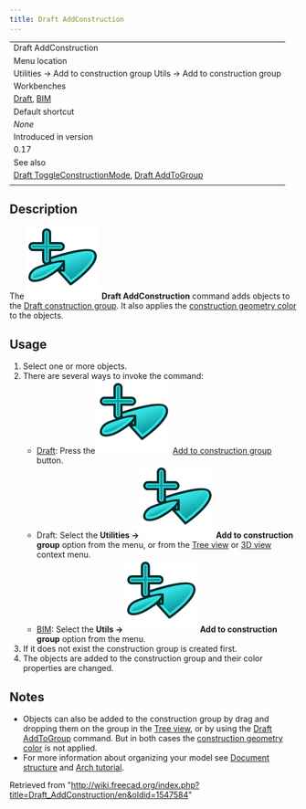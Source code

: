 ```yaml
---
title: Draft AddConstruction
---
```


|                                                                                                                                                        |
| ------------------------------------------------------------------------------------------------------------------------------------------------------ |
| Draft AddConstruction                                                                                                                                  |
| Menu location                                                                                                                                          |
| Utilities → Add to construction group Utils → Add to construction group                                                                                |
| Workbenches                                                                                                                                            |
| [Draft](/Draft_Workbench "Draft Workbench"), [BIM](/BIM_Workbench "BIM Workbench")                                                                     |
| Default shortcut                                                                                                                                       |
| _None_                                                                                                                                                 |
| Introduced in version                                                                                                                                  |
| 0.17                                                                                                                                                   |
| See also                                                                                                                                               |
| [Draft ToggleConstructionMode](/Draft_ToggleConstructionMode "Draft ToggleConstructionMode"), [Draft AddToGroup](/Draft_AddToGroup "Draft AddToGroup") |
|                                                                                                                                                        |

## Description

The ![](/src/assets/images/Draft_AddConstruction.svg) **Draft AddConstruction** command adds objects to the [Draft construction group](/Draft_ToggleConstructionMode "Draft ToggleConstructionMode"). It also applies the [construction geometry color](/Draft_ToggleConstructionMode#Preferences "Draft ToggleConstructionMode") to the objects.

## Usage

1. Select one or more objects.
2. There are several ways to invoke the command:
   - [Draft](/Draft_Workbench "Draft Workbench"): Press the ![](/src/assets/images/Draft_AddConstruction.svg) [Add to construction group](/Draft_AddConstruction "Draft AddConstruction") button.
   - Draft: Select the **Utilities → ![](/src/assets/images/Draft_AddConstruction.svg) Add to construction group** option from the menu, or from the [Tree view](/Tree_view "Tree view") or [3D view](/3D_view "3D view") context menu.
   - [BIM](/BIM_Workbench "BIM Workbench"): Select the **Utils → ![](/src/assets/images/Draft_AddConstruction.svg) Add to construction group** option from the menu.
3. If it does not exist the construction group is created first.
4. The objects are added to the construction group and their color properties are changed.

## Notes

- Objects can also be added to the construction group by drag and dropping them on the group in the [Tree view](/Tree_view "Tree view"), or by using the [Draft AddToGroup](/Draft_AddToGroup "Draft AddToGroup") command. But in both cases the [construction geometry color](/Draft_ToggleConstructionMode#Preferences "Draft ToggleConstructionMode") is not applied.
- For more information about organizing your model see [Document structure](/Document_structure "Document structure") and [Arch tutorial](/Arch_tutorial#Organizing_your_model "Arch tutorial").

Retrieved from "<http://wiki.freecad.org/index.php?title=Draft_AddConstruction/en&oldid=1547584>"
